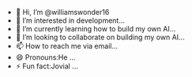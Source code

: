 - 👋 Hi, I’m @williamswonder16
- 👀 I’m interested in development...
- 🌱 I’m currently learning how to build my own AI...
- 💞️ I’m looking to collaborate on building my own AI...
- 📫 How to reach me via email...
- 😄 Pronouns:He ...
- ⚡ Fun fact:Jovial ...

<!---
williamswonder16/williamswonder16 is a ✨ special ✨ repository because its `README.md` (this file) appears on your GitHub profile.
You can click the Preview link to take a look at your changes.
--->
